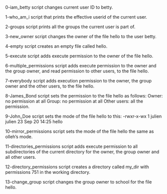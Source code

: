 0-iam_betty script changes current user ID to betty.

1-who_am_i script that prints the effective userid of the current user.

2-groups script prints all the groups the current user is part of.

3-new_owner script changes the owner of the file hello to the user betty.

4-empty script creates an empty file called hello.

5-execute script adds execute permission to the owner of the file hello.

6-multiple_permissions script adds execute permission to the owner and the group owner, and read permission to other users, to the file hello.

7-everybody script adds execution permission to the owner, the group owner and the other users, to the file hello.

8-James_Bond script sets the permission to the file hello as follows: Owner: no permission at all Group: no permission at all Other users: all the permission.

9-John_Doe script sets the mode of the file hello to this: -rwxr-x-wx 1 julien julien 23 Sep 20 14:25 hello 

10-mirror_permissions script sets the mode of the file hello the same as olleh’s mode.

11-directories_permissions script adds execute permission to all subdirectories of the current directory for the owner, the group owner and all other users.

12-directory_permissions script creates a directory called my_dir with permissions 751 in the working directory.

13-change_group script changes the group owner to school for the file hello.
